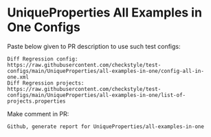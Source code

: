 # UniqueProperties All Examples in One Configs
Paste below given to PR description to use such test configs:
```
Diff Regression config: https://raw.githubusercontent.com/checkstyle/test-configs/main/UniqueProperties/all-examples-in-one/config-all-in-one.xml
Diff Regression projects: https://raw.githubusercontent.com/checkstyle/test-configs/main/UniqueProperties/all-examples-in-one/list-of-projects.properties
```
Make comment in PR:
```
Github, generate report for UniqueProperties/all-examples-in-one
```
